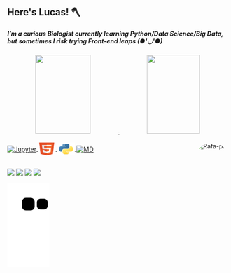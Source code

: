 ## Here's Lucas! 🪓

##### I’m a curious Biologist currently learning Python/Data Science/Big Data, but sometimes I risk trying Front-end leaps (●'◡'●)


<div align="center">
  <a href="https://github.com/chitolina">
  <img height="180em" width="50%" src="https://github-readme-stats.vercel.app/api?username=chitolina&show_icons=true&theme=dark&include_all_commits=true&count_private=true"/>
  <img height="180em" width="49%" src="https://github-readme-stats.vercel.app/api/top-langs/?username=chitolina&layout=compact&langs_count=7&theme=dark"/>
</div>
<div style="display: inline_block"><br>
  <img align="center" alt="Jupyter" height="30" width="40" src="https://cdn.jsdelivr.net/gh/devicons/devicon/icons/jupyter/jupyter-original.svg">  
  <img align="center" alt="HTML" height="30" width="40" src="https://raw.githubusercontent.com/devicons/devicon/master/icons/html5/html5-original.svg">  
  <img align="center" alt="Python" height="30" width="40" src="https://raw.githubusercontent.com/devicons/devicon/master/icons/python/python-original.svg">
  <img align="center" alt="MD" height="30" width="40" src="https://cdn.jsdelivr.net/gh/devicons/devicon/icons/markdown/markdown-original.svg" />
  <img align="right" alt="Rafa-pic" height="150" style="border-radius:50px;  src="<img src="https://github.com/Chitolina/2nd_Site_TranquilPeak_Theme/blob/master/themes/hugo-tranquilpeak-theme/static/hifox.png" class="hrafntinna" title="" alt="">
</div>
  
  ##
 
<div>   
    <a href="https://instagram.com/acechitolina" target="_blank"><img src="https://img.shields.io/badge/-Instagram-%23E4405F?style=for-the-badge&logo=instagram&logoColor=white" target="_blank"></a> 
    <a href="https://discord.gg/Acechit#9881" target="_blank"><img src="https://img.shields.io/badge/Discord-7289DA?style=for-the-badge&logo=discord&logoColor=white" target="_blank"></a> 
    <a href = "mailto:lucas.chitolina@edu.pucrs.br"><img src="https://img.shields.io/badge/-Gmail-%23333?style=for-the-badge&logo=gmail&logoColor=white" target="_blank"></a>
    <a href="https://www.linkedin.com/in/lucas-chitolina" target="_blank"><img src="https://img.shields.io/badge/-LinkedIn-%230077B5?style=for-the-badge&logo=linkedin&logoColor=white" target="_blank"></a> 
 
  ![Snake animation](https://github.com/chitolina/chitolina/blob/output/github-contribution-grid-snake.svg)
 
</div>
 
